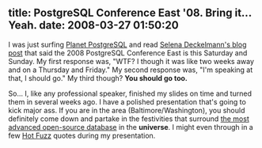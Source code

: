 title: PostgreSQL Conference East '08. Bring it... Yeah.
date: 2008-03-27 01:50:20
---

<p>I was just surfing <a href="http://planetpostgresql.org/">Planet PostgreSQL</a> and read <a href="http://www.chesnok.com/daily/2008/03/26/postgresql-conference-east-this-saturday-and-sunday/">Selena Deckelmann's blog post</a> that said the 2008 PostgreSQL Conference East is this Saturday and Sunday.  My first response was, "WTF? I though it was like two weeks away and on a Thursday and Friday."  My second response was, "I'm speaking at that, I should go."  My third though?  <strong>You should go too.</strong></p>

<p>So... I, like any professional speaker, finished my slides on time and turned them in several weeks ago.  I have a polished presentation that's going to kick major ass.  If you are in the area (Baltimore/Washington), you should definitely come down and partake in the festivities that surround <a href="http://postgresql.org/">the most advanced open-source database</a> in the <strong>universe</strong>.  I might even through in a few <a href="http://www.imdb.com/title/tt0425112/">Hot Fuzz</a> quotes during my presentation.</p>
